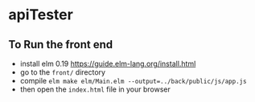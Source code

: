 # apiTester

## To Run the front end

- install elm 0.19 https://guide.elm-lang.org/install.html
- go to the `front/` directory
- compile `elm make elm/Main.elm --output=../back/public/js/app.js`
- then open the `index.html` file in your browser 
